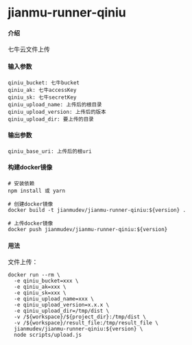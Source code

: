 # jianmu-runner-qiniu

#### 介绍
七牛云文件上传

#### 输入参数
```
qiniu_bucket: 七牛bucket
qiniu_ak: 七牛accessKey
qiniu_sk: 七牛secretKey
qiniu_upload_name: 上传后的根目录
qiniu_upload_version: 上传后的版本
qiniu_upload_dir: 要上传的目录
```
#### 输出参数
```
qiniu_base_uri: 上传后的根uri
```

#### 构建docker镜像
```
# 安装依赖
npm install 或 yarn

# 创建docker镜像
docker build -t jianmudev/jianmu-runner-qiniu:${version} .

# 上传docker镜像
docker push jianmudev/jianmu-runner-qiniu:${version}
```

#### 用法
文件上传：
```
docker run --rm \
  -e qiniu_bucket=xxx \
  -e qiniu_ak=xxx \
  -e qiniu_sk=xxx \
  -e qiniu_upload_name=xxx \
  -e qiniu_upload_version=x.x.x \
  -e qiniu_upload_dir=/tmp/dist \
  -v /${workspace}/${project_dir}:/tmp/dist \
  -v /${workspace}/result_file:/tmp/result_file \
  jianmudev/jianmu-runner-qiniu:${version} \
  node scripts/upload.js
```
